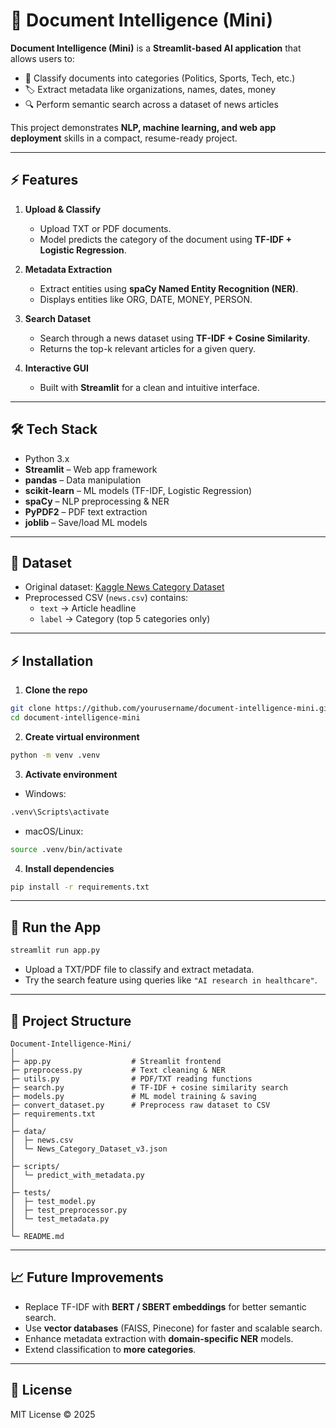 
# 🧠 Document Intelligence (Mini)

**Document Intelligence (Mini)** is a **Streamlit-based AI application** that allows users to:

- 📌 Classify documents into categories (Politics, Sports, Tech, etc.)
- 🏷️ Extract metadata like organizations, names, dates, money
- 🔍 Perform semantic search across a dataset of news articles

This project demonstrates **NLP, machine learning, and web app deployment** skills in a compact, resume-ready project.

---

## ⚡ Features

1. **Upload & Classify**
   - Upload TXT or PDF documents.
   - Model predicts the category of the document using **TF-IDF + Logistic Regression**.

2. **Metadata Extraction**
   - Extract entities using **spaCy Named Entity Recognition (NER)**.
   - Displays entities like ORG, DATE, MONEY, PERSON.

3. **Search Dataset**
   - Search through a news dataset using **TF-IDF + Cosine Similarity**.
   - Returns the top-k relevant articles for a given query.

4. **Interactive GUI**
   - Built with **Streamlit** for a clean and intuitive interface.

---

## 🛠️ Tech Stack

- Python 3.x
- **Streamlit** – Web app framework
- **pandas** – Data manipulation
- **scikit-learn** – ML models (TF-IDF, Logistic Regression)
- **spaCy** – NLP preprocessing & NER
- **PyPDF2** – PDF text extraction
- **joblib** – Save/load ML models

---

## 📂 Dataset

- Original dataset: [Kaggle News Category Dataset](https://www.kaggle.com/rmisra/news-category-dataset)
- Preprocessed CSV (`news.csv`) contains:
  - `text` → Article headline
  - `label` → Category (top 5 categories only)

---

## ⚡ Installation

1. **Clone the repo**
```bash
git clone https://github.com/yourusername/document-intelligence-mini.git
cd document-intelligence-mini
````

2. **Create virtual environment**

```bash
python -m venv .venv
```

3. **Activate environment**

* Windows:

```bash
.venv\Scripts\activate
```

* macOS/Linux:

```bash
source .venv/bin/activate
```

4. **Install dependencies**

```bash
pip install -r requirements.txt
```

---

## 🚀 Run the App

```bash
streamlit run app.py
```

* Upload a TXT/PDF file to classify and extract metadata.
* Try the search feature using queries like `"AI research in healthcare"`.

---

## 🧩 Project Structure

```
Document-Intelligence-Mini/
│
├─ app.py                  # Streamlit frontend
├─ preprocess.py           # Text cleaning & NER
├─ utils.py                # PDF/TXT reading functions
├─ search.py               # TF-IDF + cosine similarity search
├─ models.py               # ML model training & saving
├─ convert_dataset.py      # Preprocess raw dataset to CSV
├─ requirements.txt      
│
├─ data/                
│  ├─ news.csv
│  └─ News_Category_Dataset_v3.json
│
├─ scripts/           
│  └─ predict_with_metadata.py
│
├─ tests/               
│  ├─ test_model.py
│  ├─ test_preprocessor.py
│  └─ test_metadata.py
│
└─ README.md
```

---

## 📈 Future Improvements

* Replace TF-IDF with **BERT / SBERT embeddings** for better semantic search.
* Use **vector databases** (FAISS, Pinecone) for faster and scalable search.
* Enhance metadata extraction with **domain-specific NER** models.
* Extend classification to **more categories**.

---

## 📄 License

MIT License © 2025


